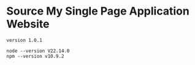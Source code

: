 # Source My Single Page Application Website

`version 1.0.1`

```
node --version V22.14.0
npm --version v10.9.2
```
